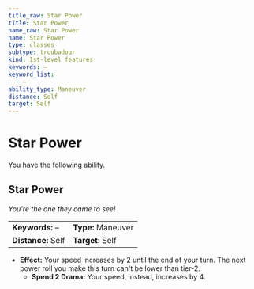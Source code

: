 ```yaml
---
title_raw: Star Power
title: Star Power
name_raw: Star Power
name: Star Power
type: classes
subtype: troubadour
kind: 1st-level features
keywords: –
keyword_list:
  - –
ability_type: Maneuver
distance: Self
target: Self
---
```


# Star Power

You have the following ability.

## Star Power

*You're the one they came to see!*

|                    |                    |
| :----------------- | :----------------- |
| **Keywords:** –    | **Type:** Maneuver |
| **Distance:** Self | **Target:** Self   |

- **Effect:** Your speed increases by 2 until the end of your turn. The next power roll you make this turn can't be lower than tier-2.
  - **Spend 2 Drama:** Your speed, instead, increases by 4.
